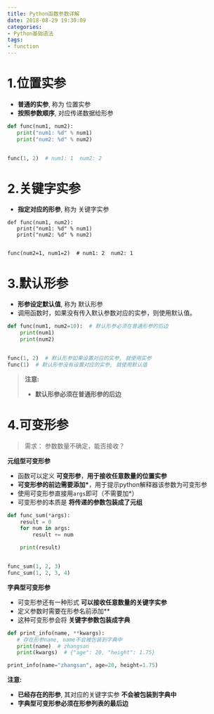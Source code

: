 ```yaml
---
title: Python函数参数详解
date: 2018-08-29 19:30:09
categories:
- Python基础语法
tags:
- function
---
```




# 1.位置实参

- **普通的实参**, 称为 位置实参
- **按照参数顺序**, 对应传递数据给形参

```python
def func(num1, num2):
   print("num1: %d" % num1)
   print("num2: %d" % num2)


func(1, 2)  # num1: 1  num2: 2
```





# 2.关键字实参

- **指定对应的形参**, 称为 关键字实参

```
def func(num1, num2):
   print("num1: %d" % num1)
   print("num2: %d" % num2)


func(num2=1, num1=2)  # num1: 2  num2: 1
```





# 3.默认形参

- **形参设定默认值**, 称为 默认形参
- 调用函数时，如果没有传入默认参数对应的实参，则使用默认值。

```python
def func(num1, num2=10):  # 默认形参必须在普通形参的后边
    print(num1)
    print(num2)


func(1, 2)  # 默认形参如果设置对应的实参, 就使用实参
func(1)  # 默认形参没有设置对应的实参, 就使用默认值
```

> **注意:**
>
> - **默认形参必须在普通形参的后边**





# 4.可变形参

> 需求： 参数数量不确定，能否接收？ 

**元组型可变形参**

- 函数可以定义 **可变形参**，**用于接收任意数量的位置实参**
- **可变形参的前边需要添加\***，用于提示python解释器该参数为可变形参
- 使用可变形参直接用`args`即可（不需要加*）
- 可变形参的本质是 **将传递的参数包装成了元组**

```python
def func_sum(*args):
    result = 0  
    for num in args:
        result += num

    print(result)


func_sum(1, 2, 3)
func_sum(1, 2, 3, 4)
```

**字典型可变形参**

- 可变形参还有一种形式 **可以接收任意数量的关键字实参**
- 定义参数时需要在形参名前添加**
- 这种可变形参会将 **关键字参数包装成字典**

 ```python
def print_info(name, **kwargs):  
    # 存在形参name, name不会被包装到字典中
    print(name)  # zhangsan
    print(kwargs)  # {"age": 20, "height": 1.75}

print_info(name="zhangsan", age=20, height=1.75)
 ```

**注意:**

- **已经存在的形参**, 其对应的关键字实参 **不会被包装到字典中**
- **字典型可变形参必须在形参列表的最后边**